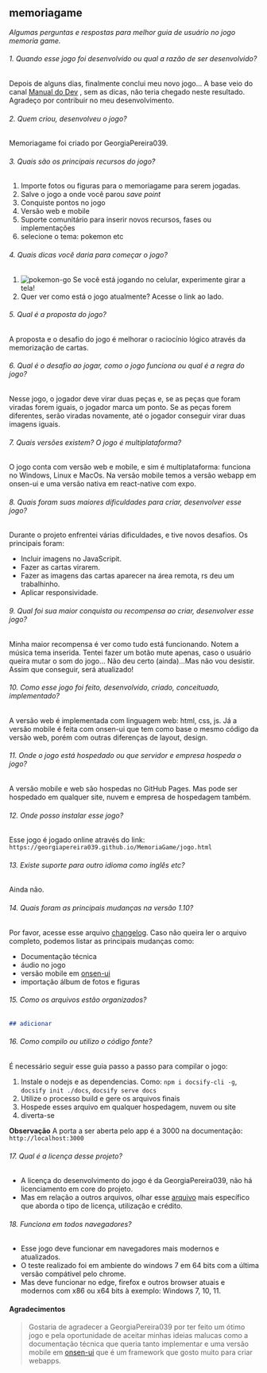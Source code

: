 
## memoriagame
*Algumas perguntas e respostas para melhor guia de usuário no jogo memoria game.*

###### 1. Quando esse jogo foi desenvolvido ou qual a razão de ser desenvolvido?
Depois de alguns dias, finalmente conclui meu novo jogo... A base veio do canal [Manual do Dev](https://www.youtube.com/watch?v=tcbMmm77WOU) , sem as dicas, não teria chegado neste resultado. Agradeço por contribuir no meu desenvolvimento.

###### 2. Quem criou, desenvolveu o jogo?
Memoriagame foi criado por GeorgiaPereira039.

###### 3. Quais são os principais recursos do jogo?
1. Importe fotos ou figuras para o memoriagame para serem jogadas.
2. Salve o jogo a onde você parou *save point*
3. Conquiste pontos no jogo
4. Versão web e mobile
5. Suporte comunitário para inserir novos recursos, fases ou implementações
6. selecione o tema: pokemon etc

###### 4. Quais dicas você daria para começar o jogo?
1. ![pokemon-go](https://user-images.githubusercontent.com/104602308/188932301-7e63be08-7132-4679-b04d-6975cad42e29.png) Se você está jogando no celular, experimente girar a tela! 
2. Quer ver como está o jogo atualmente? Acesse o link ao lado.

###### 5. Qual é a proposta do jogo?
A proposta e o desafio do jogo é melhorar o raciocínio lógico através da memorização de cartas. 

###### 6. Qual é o desafio ao jogar, como o jogo funciona ou qual é a regra do jogo?
Nesse jogo, o jogador deve virar duas peças e, se as peças que foram viradas forem iguais, o jogador marca um ponto. Se as peças forem diferentes, serão viradas novamente, até o jogador conseguir virar duas imagens iguais.

###### 7. Quais versões existem? O jogo é multiplataforma?
O jogo conta com versão web e mobile, e sim é multiplataforma: funciona no Windows, Linux e MacOs.  Na versão mobile temos a versão webapp em onsen-ui e uma versão nativa em react-native com expo.

###### 8. Quais foram suas maiores dificuldades para criar, desenvolver esse jogo?
Durante o projeto enfrentei várias dificuldades, e tive novos desafios. Os principais foram: 
- Incluir imagens no JavaScripit.
- Fazer as cartas virarem.
- Fazer as imagens das cartas aparecer na área remota, rs deu um trabalhinho.
- Aplicar responsividade.

###### 9. Qual foi sua maior conquista ou recompensa ao criar, desenvolver esse jogo?
Minha maior recompensa é ver como tudo está funcionando. Notem a música tema inserida. Tentei fazer um botão mute apenas, caso o usuário queira mutar o som do jogo... Não deu certo (ainda)...Mas não vou desistir. Assim que conseguir, será atualizado!

###### 10. Como esse jogo foi feito, desenvolvido, criado, conceituado, implementado?
A versão web é implementada com linguagem web: html, css, js. Já a versão mobile é feita com onsen-ui que tem como base o mesmo código da versão web, porém com outras diferenças de layout, design.

###### 11. Onde o jogo está hospedado ou que servidor e empresa hospeda o jogo?
A versão mobile e web são hospedas no GitHub Pages. Mas pode ser hospedado em qualquer site, nuvem e empresa de hospedagem também.

###### 12. Onde posso instalar esse jogo?
Esse jogo é jogado online através do link: `https://georgiapereira039.github.io/MemoriaGame/jogo.html`

###### 13. Existe suporte para outro idioma como inglês etc?
Ainda não.

###### 14. Quais foram as principais mudanças na versão 1.10?
Por favor, acesse esse arquivo [changelog](#/changelog/README.md). Caso não queira ler o arquivo completo, podemos listar as principais mudanças como:
- Documentação técnica
- áudio no jogo
- versão mobile em [onsen-ui](https://onsen.io/)
- importação álbum de fotos e figuras

###### 15. Como os arquivos estão organizados?
```markdown
## adicionar
```

###### 16. Como compilo ou utilizo o código fonte?
É necessário seguir esse guia passo a passo para compilar o jogo:
1. Instale o nodejs e as dependencias. Como: ``npm i docsify-cli -g``, ``docsify init ./docs``, ``docsify serve docs``
2. Utilize o processo build e gere os arquivos finais
3. Hospede esses arquivo em qualquer hospedagem, nuvem ou site
4. diverta-se

**Observação**
A porta a ser aberta pelo app é a 3000 na documentação: `http://localhost:3000`

###### 17. Qual é a licença desse projeto?
- A licença do desenvolvimento do jogo é da GeorgiaPereira039, não há licenciamento em core do projeto. 
- Mas em relação a outros arquivos, olhar esse [arquivo](/license/) mais específico que aborda o tipo de licença, utilização e crédito.

###### 18. Funciona em todos navegadores?
- Esse jogo deve funcionar em navegadores mais modernos e atualizados. 
- O teste realizado foi em ambiente do windows 7 em 64 bits com a última versão compátivel pelo chrome. 
- Mas deve funcionar no edge, firefox e outros browser atuais e modernos com x86 ou x64 bits à exemplo: Windows 7, 10, 11.

#### Agradecimentos
> Gostaria de agradecer a GeorgiaPereira039 por ter feito um ótimo jogo e pela oportunidade de aceitar minhas ideias malucas como a documentação técnica que queria tanto implementar e uma versão mobile em [onsen-ui](https://onsen.io/v2/guide/frameworks.html) que é um framework que gosto muito para criar webapps.
